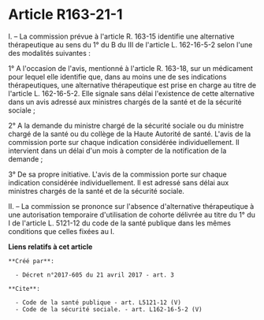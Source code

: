 # Article R163-21-1

I. – La commission prévue à l'article R. 163-15 identifie une alternative thérapeutique au sens du 1° du B du III de
l'article L. 162-16-5-2 selon l'une des modalités suivantes :

1° A l'occasion de l'avis, mentionné à l'article R. 163-18, sur un médicament pour lequel elle identifie que, dans au moins
une de ses indications thérapeutiques, une alternative thérapeutique est prise en charge au titre de l'article L. 162-16-5-2.
Elle signale sans délai l'existence de cette alternative dans un avis adressé aux ministres chargés de la santé et de la
sécurité sociale ;

2° A la demande du ministre chargé de la sécurité sociale ou du ministre chargé de la santé ou du collège de la Haute
Autorité de santé. L'avis de la commission porte sur chaque indication considérée individuellement. Il intervient dans un
délai d'un mois à compter de la notification de la demande ;

3° De sa propre initiative. L'avis de la commission porte sur chaque indication considérée individuellement. Il est adressé
sans délai aux ministres chargés de la santé et de la sécurité sociale.

II. – La commission se prononce sur l'absence d'alternative thérapeutique à une autorisation temporaire d'utilisation de
cohorte délivrée au titre du 1° du I de l'article L. 5121-12 du code de la santé publique dans les mêmes conditions que
celles fixées au I.

**Liens relatifs à cet article**

	**Créé par**:

	  - Décret n°2017-605 du 21 avril 2017 - art. 3

	**Cite**:

	  - Code de la santé publique - art. L5121-12 (V)
	  - Code de la sécurité sociale. - art. L162-16-5-2 (V)
